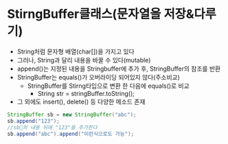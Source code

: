 # StirngBuffer클래스(문자열을 저장&다루기)
- String처럼 문자형 배열(char[])을 가지고 있다
- 그러나, String과 달리 내용을 바꿀 수 있다(mutable)
- append()는 지정된 내용을 Stringbuffer에 추가 후, StringBuffer의 참조를 반환
- StringBuffer는 equals()가 오버라이딩 되어있지 않다(주소비교)
  - StringBuffer를 Stirng타입으로 변환 한 다음에 equals()로 비교
    - String str = stringBuffer.toString();
- 그 외에도 insert(), delete() 등 다양한 메소드 존재
```java
StringBuffer sb = new StringBuffer("abc");
sb.append("123");
//sb의 내용 뒤에 "123"을 추가한다 
sb.append("abc").append("이런식으로도 가능");
```